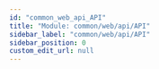 ```yaml
---
id: "common_web_api_API"
title: "Module: common/web/api/API"
sidebar_label: "common/web/api/API"
sidebar_position: 0
custom_edit_url: null
---
```


